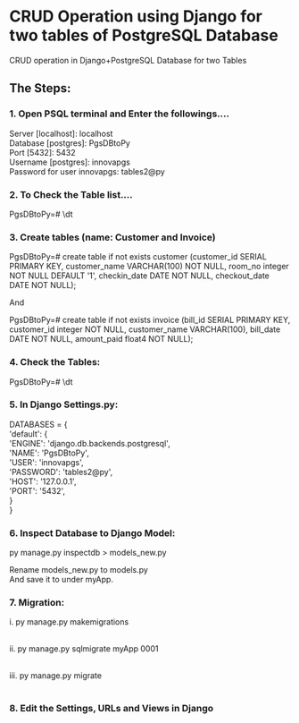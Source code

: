 # CRUD Operation using Django for two tables of PostgreSQL Database
CRUD operation in Django+PostgreSQL Database for two Tables

## The Steps:

### 1. Open PSQL terminal and Enter the followings....

Server [localhost]: localhost <br>
Database [postgres]: PgsDBtoPy <br>
Port [5432]: 5432 <br>
Username [postgres]: innovapgs <br>
Password for user innovapgs: tables2@py


### 2. To Check the Table list....   
PgsDBtoPy=# \dt


### 3. Create tables (name: Customer and Invoice)

PgsDBtoPy=# create table if not exists customer (customer_id SERIAL PRIMARY KEY, customer_name VARCHAR(100) NOT NULL, room_no integer NOT NULL DEFAULT '1', checkin_date DATE NOT NULL, checkout_date DATE NOT NULL); <br>

And <br>

PgsDBtoPy=# create table if not exists invoice (bill_id SERIAL PRIMARY KEY, customer_id integer NOT NULL, customer_name VARCHAR(100), bill_date DATE NOT NULL, amount_paid float4 NOT NULL);


### 4. Check the Tables: 
PgsDBtoPy=# \dt


### 5. In Django Settings.py:

DATABASES = { <br>
    'default': { <br>
        'ENGINE': 'django.db.backends.postgresql', <br>
        'NAME': 'PgsDBtoPy', <br>
        'USER': 'innovapgs', <br>
        'PASSWORD': 'tables2@py', <br>
        'HOST': '127.0.0.1', <br>
        'PORT': '5432', <br>
    } <br>
}


### 6. Inspect Database to Django Model:
py manage.py inspectdb > models_new.py <br>

Rename models_new.py to models.py <br>
And save it to under myApp.


### 7. Migration: 
i.   py manage.py makemigrations <br><br>

ii.  py manage.py sqlmigrate myApp 0001 <br><br>

iii. py manage.py migrate <br><br>


### 8. Edit the Settings, URLs and Views in Django


